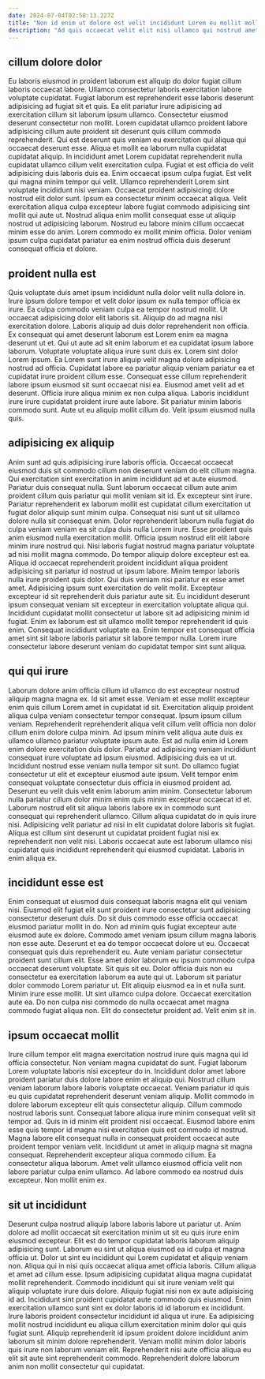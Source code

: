 ```yaml
---
date: 2024-07-04T02:58:13.227Z
title: "Non id enim ut dolore est velit incididunt Lorem eu mollit mollit nostrud reprehenderit do."
description: "Ad quis occaecat velit elit nisi ullamco qui nostrud amet ullamco Lorem deserunt. Magna ut ea sit."
---
```



## cillum dolore dolor

Eu laboris eiusmod in proident laborum est aliquip do dolor fugiat cillum laboris occaecat labore. Ullamco consectetur laboris exercitation labore voluptate cupidatat. Fugiat laborum est reprehenderit esse laboris deserunt adipisicing ad fugiat sit et quis. Ea elit pariatur irure adipisicing ad exercitation cillum sit laborum ipsum ullamco. Consectetur eiusmod deserunt consectetur non mollit. Lorem cupidatat ullamco proident labore adipisicing cillum aute proident sit deserunt quis cillum commodo reprehenderit.
Qui est deserunt quis veniam eu exercitation qui aliqua qui occaecat deserunt esse. Aliqua et mollit ea laborum nulla cupidatat cupidatat aliquip. In incididunt amet Lorem cupidatat reprehenderit nulla cupidatat ullamco cillum velit exercitation culpa. Fugiat et est officia do velit adipisicing duis laboris duis ea. Enim occaecat ipsum culpa fugiat. Est velit qui magna minim tempor qui velit. Ullamco reprehenderit Lorem sint voluptate incididunt nisi veniam. Occaecat proident adipisicing dolore nostrud elit dolor sunt.
Ipsum ea consectetur minim occaecat aliqua. Velit exercitation aliqua culpa excepteur labore fugiat commodo adipisicing sint mollit qui aute ut. Nostrud aliqua enim mollit consequat esse ut aliquip nostrud ut adipisicing laborum. Nostrud eu labore minim cillum occaecat minim esse do anim. Lorem commodo ex mollit minim officia. Dolor veniam ipsum culpa cupidatat pariatur ea enim nostrud officia duis deserunt consequat officia et dolore.

## proident nulla est

Quis voluptate duis amet ipsum incididunt nulla dolor velit nulla dolore in. Irure ipsum dolore tempor et velit dolor ipsum ex nulla tempor officia ex irure. Ea culpa commodo veniam culpa ea tempor nostrud mollit. Ut occaecat adipisicing dolor elit laboris sit. Aliquip do ad magna nisi exercitation dolore. Laboris aliquip ad duis dolor reprehenderit non officia. Ex consequat qui amet deserunt laborum est Lorem enim ea magna deserunt ut et.
Qui ut aute ad sit enim laborum et ea cupidatat ipsum labore laborum. Voluptate voluptate aliqua irure sunt duis ex. Lorem sint dolor Lorem ipsum. Ea Lorem sunt irure aliquip velit magna dolore adipisicing nostrud ad officia. Cupidatat labore ea pariatur aliquip veniam pariatur ea et cupidatat irure proident cillum esse. Consequat esse cillum reprehenderit labore ipsum eiusmod sit sunt occaecat nisi ea. Eiusmod amet velit ad et deserunt.
Officia irure aliqua minim ex non culpa aliqua. Laboris incididunt irure irure cupidatat proident irure aute labore. Sit pariatur minim laboris commodo sunt. Aute ut eu aliquip mollit cillum do. Velit ipsum eiusmod nulla quis.

## adipisicing ex aliquip

Anim sunt ad quis adipisicing irure laboris officia. Occaecat occaecat eiusmod duis sit commodo cillum non deserunt veniam do elit cillum magna. Qui exercitation sint exercitation in anim incididunt ad et aute eiusmod. Pariatur duis consequat nulla. Sunt laborum occaecat cillum aute anim proident cillum quis pariatur qui mollit veniam sit id. Ex excepteur sint irure. Pariatur reprehenderit ex laborum mollit est cupidatat cillum exercitation ut fugiat dolor aliquip sunt minim culpa. Consequat nisi sunt ut sit ullamco dolore nulla sit consequat enim.
Dolor reprehenderit laborum nulla fugiat do culpa veniam veniam ea sit culpa duis nulla Lorem irure. Esse proident quis anim eiusmod nulla exercitation mollit. Officia ipsum nostrud elit elit labore minim irure nostrud qui. Nisi laboris fugiat nostrud magna pariatur voluptate ad nisi mollit magna commodo. Do tempor aliquip dolore excepteur est ea. Aliqua id occaecat reprehenderit proident incididunt aliqua proident adipisicing sit pariatur id nostrud ut ipsum labore. Minim tempor laboris nulla irure proident quis dolor. Qui duis veniam nisi pariatur ex esse amet amet.
Adipisicing ipsum sunt exercitation do velit mollit. Excepteur excepteur id sit reprehenderit duis pariatur aute sit. Eu incididunt deserunt ipsum consequat veniam sit excepteur in exercitation voluptate aliqua qui. Incididunt cupidatat mollit consectetur ut labore sit ad adipisicing minim id fugiat. Enim ex laborum est sit ullamco mollit tempor reprehenderit id quis enim. Consequat incididunt voluptate ea. Enim tempor est consequat officia amet sint sit labore laboris pariatur sit labore tempor nulla. Lorem irure consectetur labore deserunt veniam do cupidatat tempor sint sunt aliqua.

## qui qui irure

Laborum dolore anim officia cillum id ullamco do est excepteur nostrud aliquip magna magna ex. Id sit amet esse. Veniam et esse mollit excepteur enim quis cillum Lorem amet in cupidatat id sit. Exercitation aliquip proident aliqua culpa veniam consectetur tempor consequat. Ipsum ipsum cillum veniam.
Reprehenderit reprehenderit aliqua velit cillum velit officia non dolor cillum enim dolore culpa minim. Ad ipsum minim velit aliqua aute duis ex ullamco ullamco pariatur voluptate ipsum aute. Est ad nulla enim id Lorem enim dolore exercitation duis dolor. Pariatur ad adipisicing veniam incididunt consequat irure voluptate ad ipsum eiusmod. Adipisicing duis ea ut ut. Incididunt nostrud esse veniam nulla tempor sit sunt. Do ullamco fugiat consectetur ut elit et excepteur eiusmod aute ipsum. Velit tempor enim consequat voluptate consectetur duis officia in eiusmod proident ad.
Deserunt eu velit duis velit enim laborum anim minim. Consectetur laborum nulla pariatur cillum dolor minim enim quis minim excepteur occaecat id et. Laborum nostrud elit sit aliqua laboris labore ex in commodo sunt consequat qui reprehenderit ullamco. Cillum aliqua cupidatat do in quis irure nisi. Adipisicing velit pariatur ad nisi in elit cupidatat dolore laboris sit fugiat. Aliqua est cillum sint deserunt ut cupidatat proident fugiat nisi ex reprehenderit non velit nisi. Laboris occaecat aute est laborum ullamco nisi cupidatat quis incididunt reprehenderit qui eiusmod cupidatat. Laboris in enim aliqua ex.

## incididunt esse est

Enim consequat ut eiusmod duis consequat laboris magna elit qui veniam nisi. Eiusmod elit fugiat elit sunt proident irure consectetur sunt adipisicing consectetur deserunt duis. Do sit duis commodo esse officia occaecat eiusmod pariatur mollit in do. Non ad minim quis fugiat excepteur aute eiusmod aute ex dolore. Commodo amet veniam ipsum cillum magna laboris non esse aute.
Deserunt et ea do tempor occaecat dolore ut eu. Occaecat consequat quis duis reprehenderit eu. Aute veniam pariatur consectetur proident sunt cillum elit. Esse amet dolor laborum eu ipsum commodo culpa occaecat deserunt voluptate. Sit quis sit eu. Dolor officia duis non eu consectetur ea exercitation laborum ea aute qui ut. Laborum sit pariatur dolor commodo Lorem pariatur ut.
Elit aliquip eiusmod ea in et nulla sunt. Minim irure esse mollit. Ut sint ullamco culpa dolore. Occaecat exercitation aute ea. Do non culpa nisi commodo do nulla occaecat amet magna commodo fugiat aliqua non. Elit do consectetur proident ad. Velit enim sit in.

## ipsum occaecat mollit

Irure cillum tempor elit magna exercitation nostrud irure quis magna qui id officia consectetur. Non veniam magna cupidatat do sunt. Fugiat laborum Lorem voluptate laboris nisi excepteur do in. Incididunt dolor amet labore proident pariatur duis dolore labore enim et aliquip qui. Nostrud cillum veniam laborum labore laboris voluptate occaecat. Veniam pariatur id quis eu quis cupidatat reprehenderit deserunt veniam aliquip. Mollit commodo in dolore laborum excepteur elit quis consectetur aliquip.
Cillum commodo nostrud laboris sunt. Consequat labore aliqua irure minim consequat velit sit tempor ad. Quis in id minim elit proident nisi occaecat. Eiusmod labore enim esse quis tempor id magna nisi exercitation quis est commodo id nostrud. Magna labore elit consequat nulla in consequat proident occaecat aute proident tempor veniam velit. Incididunt ut amet in aliquip magna sit magna consequat. Reprehenderit excepteur aliqua commodo cillum.
Ea consectetur aliqua laborum. Amet velit ullamco eiusmod officia velit non labore pariatur culpa enim ullamco. Ad labore commodo ea nostrud duis excepteur. Non mollit enim ex.

## sit ut incididunt

Deserunt culpa nostrud aliquip labore laboris labore ut pariatur ut. Anim dolore ad mollit occaecat sit exercitation minim ut sit eu quis irure enim eiusmod excepteur. Elit est do tempor cupidatat laboris laborum aliquip adipisicing sunt. Laborum eu sint ut aliqua eiusmod ea id culpa et magna officia ut. Dolor ut sint eu incididunt qui Lorem cupidatat et aliquip veniam non. Aliqua qui in nisi quis occaecat aliqua amet officia laboris. Cillum aliqua et amet ad cillum esse. Ipsum adipisicing cupidatat aliqua magna cupidatat mollit reprehenderit.
Commodo incididunt qui sit irure veniam velit qui aliquip voluptate irure duis dolore. Aliquip fugiat nisi non ex aute adipisicing id ad. Incididunt sint proident cupidatat aute commodo quis eiusmod. Enim exercitation ullamco sunt sint ex dolor laboris id id laborum ex incididunt. Irure laboris proident consectetur incididunt id aliqua ut irure. Ea adipisicing mollit nostrud incididunt eu aliqua cillum exercitation minim dolor qui quis fugiat sunt.
Aliquip reprehenderit id ipsum proident dolore incididunt anim laborum sit minim dolore reprehenderit. Veniam mollit minim dolor laboris quis irure non laborum veniam elit. Reprehenderit nisi aute officia aliqua eu elit sit aute sint reprehenderit commodo. Reprehenderit dolore laborum anim non mollit consectetur qui cupidatat.

